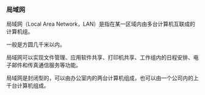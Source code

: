 ### 局域网 ###

局域网（Local Area Network，LAN）是指在某一区域内由多台计算机互联成的计算机组。

一般是方圆几千米以内。

局域网可以实现文件管理、应用软件共享、打印机共享、工作组内的日程安排、电子邮件和传真通信服务等功能。

局域网是封闭型的，可以由办公室内的两台计算机组成，也可以由一个公司内的上千台计算机组成。
